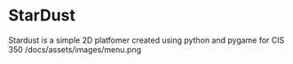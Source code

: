 # StarDust
Stardust is a simple 2D platfomer created using python and pygame for CIS 350
/docs/assets/images/menu.png
